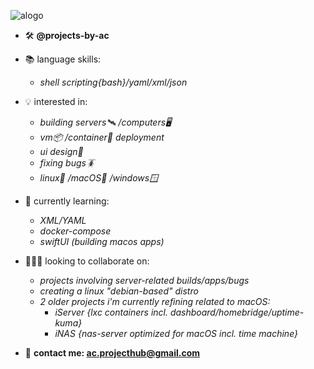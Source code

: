 
![alogo](https://github.com/projects-by-ac/projects-by-ac/assets/172689188/8076a1fa-4338-455c-8c2f-b15c07f743d0)


- 🛠️ **@projects-by-ac**

- 📚 language skills:
  -  *shell scripting{bash}/yaml/xml/json*
- 💡 interested in:
  -  *building servers🛰️ /computers🖥️*
  -  *vm📦 /container🐳 deployment*
  -  *ui design🎨*
  -  *fixing bugs🪳*
  -  *linux🐧 /macOS🍏 /windows🪟*
- 🌱 currently learning:
  -  *XML/YAML*
  -  *docker-compose*
  -  *swiftUI (building macos apps)*
- 👨🏻‍💻 looking to collaborate on:
  - *projects involving server-related builds/apps/bugs*
  - *creating a linux "debian-based" distro*
  - *2 older projects i'm currently refining related to macOS:*
      -  *iServer {lxc containers incl. dashboard/homebridge/uptime-kuma}*
      -  *iNAS {nas-server optimized for macOS incl. time machine}*
- 📨 **contact me: ac.projecthub@gmail.com**

<!---
projects-by-ac/projects-by-ac is a ✨ special ✨ repository because its `README.md` (this file) appears on your GitHub profile.
You can click the Preview link to take a look at your changes.
--->
